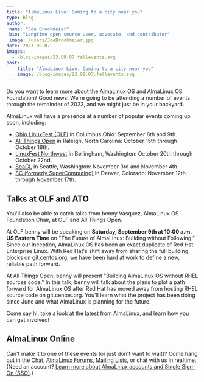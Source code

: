```yaml
---
title: "AlmaLinux Live: Coming to a city near you"
type: blog
author: 
 name: "Joe Brockmeier"
 bio: "Longtime open source user, advocate, and contributor"
 image: /users/JoeBrockmeier.jpg
date: 2023-09-07
images:
  - /blog-images/23.09.07.fallevents.svg
post: 
    title: "AlmaLinux Live: Coming to a city near you"
    image: /blog-images/23.09.07.fallevents.svg
---
```


Do you want to learn more about the AlmaLinux OS and AlmaLinux OS Foundation? Good news! We're going to be attending a number of events through the remainder of 2023, and we might just be in your backyard. 

AlmaLinux will have a presence at a number of popular events coming up soon, including:

 * [Ohio LinuxFest (OLF)](https://olfconference.org/) in Columbus Ohio: September 8th and 9th.
 * [All Things Open](https://allthingsopen.org/) in Raleigh, North Carolina: October 15th through October 18th.
 * [LinuxFest Northwest](https://linuxfestnorthwest.org/) in Bellingham, Washington: October 20th through October 22nd. 
 * [SeaGL](https://seagl.org/) in Seattle, Washington: November 3rd and November 4th.
 * [SC (formerly SuperComputing)](https://supercomputing.org/) in Denver, Colorado: November 12th through November 17th. 

## Talks at OLF and ATO

You'll also be able to catch talks from benny Vasquez, AlmaLinux OS Foundation Chair, at OLF and All Things Open. 

At OLF benny will be speaking on **Saturday, September 9th at 10:00 a.m. US Eastern Time** on "The Future of AlmaLinux: Building without Following." Since our inception, AlmaLinux OS has been an exact duplicate of Red Hat Enterprise Linux. With Red Hat's shift away from sharing the full building blocks on [git.centos.org](https://git.centos.org/), we have been hard at work to define a new, reliable path forward.

At All Things Open, benny will present "Building AlmaLinux OS without RHEL sources code." In this talk, benny will talk about the plans to plot a path forward for AlmaLinux OS after Red Hat has moved away from hosting RHEL source code on git.centos.org. You'll learn what the project has been doing since June and what AlmaLinux is planning for the future. 

Come say hi, take a look at the latest from AlmaLinux, and learn how you can get involved! 

## AlmaLinux Online

Can't make it to one of these events (or just don't want to wait)? Come hang out in the [Chat](https://chat.almalinux.org), [AlmaLinux Forums](https://almalinux.discourse.group/), [Mailing Lists](https://lists.almalinux.org/mailman3/lists/), or chat with us in realtime. (Need an account? [Learn more about AlmaLinux accounts and Single Sign-On (SSO)](https://almalinux.org/blog/almalinux-accounts-launch/).)
